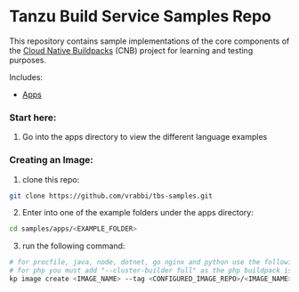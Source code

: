 # Tanzu Build Service Samples Repo
This repository contains sample implementations of the core components of the [Cloud Native Buildpacks](https://buildpacks.io/) (CNB) project for learning and testing purposes.

Includes:

- [Apps](apps/)

### Start here:
1. Go into the apps directory to view the different language examples

### Creating an Image:
1. clone this repo:
```bash
git clone https://github.com/vrabbi/tbs-samples.git
```

2. Enter into one of the example folders under the apps directory:
```bash
cd samples/apps/<EXAMPLE_FOLDER>
```

3. run the following command:
``` bash
# for procfile, java, node, dotnet, go nginx and python use the following command as is
# for php you must add "--cluster-builder full" as the php buildpack is not in the default cluster builder
kp image create <IMAGE_NAME> --tag <CONFIGURED_IMAGE_REPO>/<IMAGE_NAME> --git https://github.com/vrabbi/tbs-samples --git-revision master --sub-path ./apps/<EXAMPLE_FOLDER>/ --wait
```
